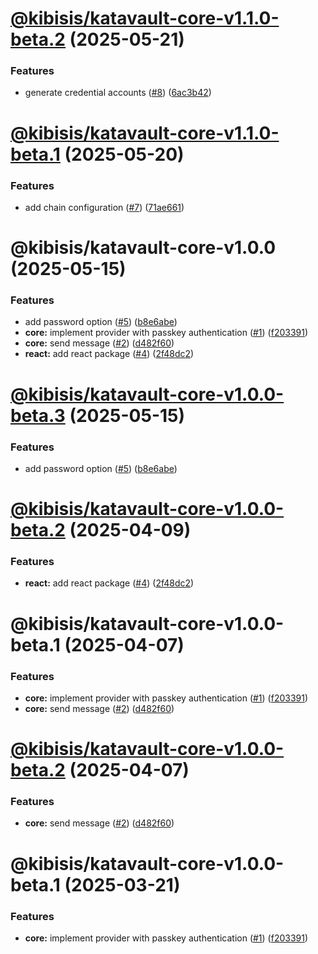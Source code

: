 # [@kibisis/katavault-core-v1.1.0-beta.2](https://github.com/kibis-is/katavault/compare/@kibisis/katavault-core-v1.1.0-beta.1...@kibisis/katavault-core-v1.1.0-beta.2) (2025-05-21)


### Features

* generate credential accounts ([#8](https://github.com/kibis-is/katavault/issues/8)) ([6ac3b42](https://github.com/kibis-is/katavault/commit/6ac3b421da2339be152da3b291b249b4faea70f6))

# [@kibisis/katavault-core-v1.1.0-beta.1](https://github.com/kibis-is/katavault/compare/@kibisis/katavault-core-v1.0.0...@kibisis/katavault-core-v1.1.0-beta.1) (2025-05-20)


### Features

* add chain configuration ([#7](https://github.com/kibis-is/katavault/issues/7)) ([71ae661](https://github.com/kibis-is/katavault/commit/71ae661050d717af3a7ed2393427c5af36ec4c80))

# @kibisis/katavault-core-v1.0.0 (2025-05-15)


### Features

* add password option ([#5](https://github.com/kibis-is/katavault/issues/5)) ([b8e6abe](https://github.com/kibis-is/katavault/commit/b8e6abe4afb3517bebd910c3dd713420e158e299))
* **core:** implement provider with passkey authentication ([#1](https://github.com/kibis-is/katavault/issues/1)) ([f203391](https://github.com/kibis-is/katavault/commit/f203391637c64591b48994c6ebfc189324303040))
* **core:** send message ([#2](https://github.com/kibis-is/katavault/issues/2)) ([d482f60](https://github.com/kibis-is/katavault/commit/d482f60df949d14a3dac330ab912d6dcacf8223f))
* **react:** add react package ([#4](https://github.com/kibis-is/katavault/issues/4)) ([2f48dc2](https://github.com/kibis-is/katavault/commit/2f48dc2694de3b33cb9d77a9365420e223130530))

# [@kibisis/katavault-core-v1.0.0-beta.3](https://github.com/kibis-is/katavault/compare/@kibisis/katavault-core-v1.0.0-beta.2...@kibisis/katavault-core-v1.0.0-beta.3) (2025-05-15)


### Features

* add password option ([#5](https://github.com/kibis-is/katavault/issues/5)) ([b8e6abe](https://github.com/kibis-is/katavault/commit/b8e6abe4afb3517bebd910c3dd713420e158e299))

# [@kibisis/katavault-core-v1.0.0-beta.2](https://github.com/kibis-is/katavault/compare/@kibisis/katavault-core-v1.0.0-beta.1...@kibisis/katavault-core-v1.0.0-beta.2) (2025-04-09)


### Features

* **react:** add react package ([#4](https://github.com/kibis-is/katavault/issues/4)) ([2f48dc2](https://github.com/kibis-is/katavault/commit/2f48dc2694de3b33cb9d77a9365420e223130530))

# @kibisis/katavault-core-v1.0.0-beta.1 (2025-04-07)


### Features

* **core:** implement provider with passkey authentication ([#1](https://github.com/kibis-is/katavault/issues/1)) ([f203391](https://github.com/kibis-is/katavault/commit/f203391637c64591b48994c6ebfc189324303040))
* **core:** send message ([#2](https://github.com/kibis-is/katavault/issues/2)) ([d482f60](https://github.com/kibis-is/katavault/commit/d482f60df949d14a3dac330ab912d6dcacf8223f))

# [@kibisis/katavault-core-v1.0.0-beta.2](https://github.com/kibis-is/katavault/compare/@kibisis/katavault-core-v1.0.0-beta.1...@kibisis/katavault-core-v1.0.0-beta.2) (2025-04-07)


### Features

* **core:** send message ([#2](https://github.com/kibis-is/katavault/issues/2)) ([d482f60](https://github.com/kibis-is/katavault/commit/d482f60df949d14a3dac330ab912d6dcacf8223f))

# @kibisis/katavault-core-v1.0.0-beta.1 (2025-03-21)


### Features

* **core:** implement provider with passkey authentication ([#1](https://github.com/kibis-is/katavault/issues/1)) ([f203391](https://github.com/kibis-is/katavault/commit/f203391637c64591b48994c6ebfc189324303040))
